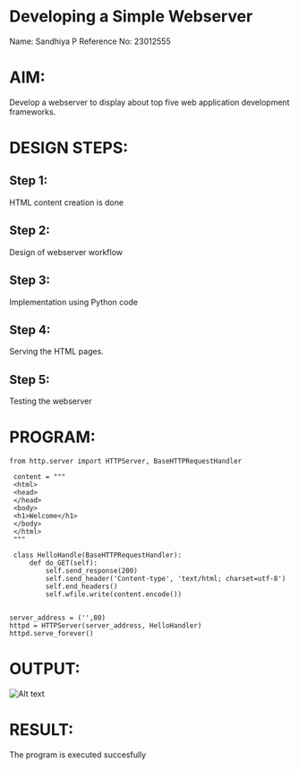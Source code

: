# Developing a Simple Webserver
Name: Sandhiya P
Reference No: 23012555

# AIM:

Develop a webserver to display about top five web application development frameworks.

# DESIGN STEPS:

## Step 1:

HTML content creation is done

## Step 2:

Design of webserver workflow

## Step 3:

Implementation using Python code

## Step 4:

Serving the HTML pages.

## Step 5:

Testing the webserver
# PROGRAM:
``````
from http.server import HTTPServer, BaseHTTPRequestHandler
 
 content = """
 <html>
 <head>
 </head>
 <body>
 <h1>Welcome</h1>
 </body>
 </html>
 """

 class HelloHandle(BaseHTTPRequestHandler):
     def do_GET(self):
         self.send_response(200)
         self.send_header('Content-type', 'text/html; charset=utf-8')
         self.end_headers()
         self.wfile.write(content.encode())


server_address = ('',80)
httpd = HTTPServer(server_address, HelloHandler)
httpd.serve_forever()
``````
# OUTPUT:

![Alt text](webserver.jpg)


# RESULT:

The program is executed succesfully
